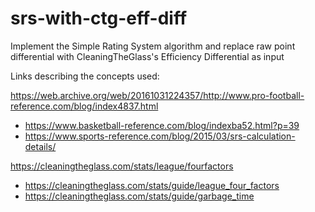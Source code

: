 # srs-with-ctg-eff-diff
Implement the Simple Rating System algorithm and replace raw point differential with CleaningTheGlass's Efficiency Differential as input

Links describing the concepts used:

https://web.archive.org/web/20161031224357/http://www.pro-football-reference.com/blog/index4837.html
* https://www.basketball-reference.com/blog/indexba52.html?p=39
* https://www.sports-reference.com/blog/2015/03/srs-calculation-details/

https://cleaningtheglass.com/stats/league/fourfactors
* https://cleaningtheglass.com/stats/guide/league_four_factors
* https://cleaningtheglass.com/stats/guide/garbage_time
